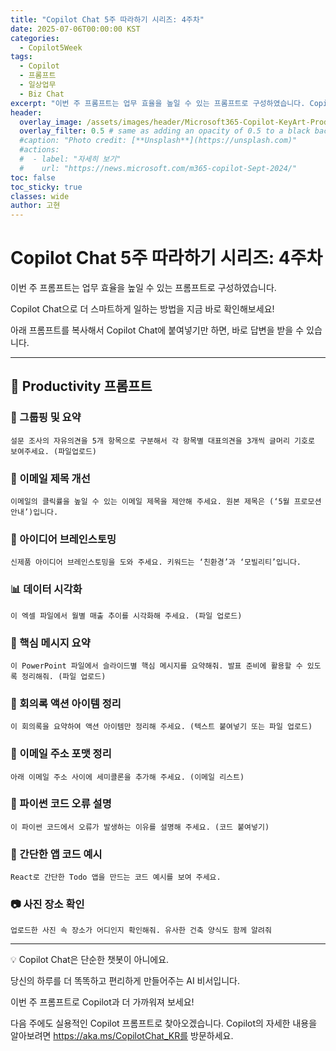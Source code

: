 ```yaml
---
title: "Copilot Chat 5주 따라하기 시리즈: 4주차"
date: 2025-07-06T00:00:00 KST
categories:
  - Copilot5Week
tags:
  - Copilot
  - 프롬프트
  - 일상업무
  - Biz Chat
excerpt: "이번 주 프롬프트는 업무 효율을 높일 수 있는 프롬프트로 구성하였습니다. Copilot Chat으로 더 스마트하게 일하는 방법을 지금 바로 확인해보세요!"
header:
  overlay_image: /assets/images/header/Microsoft365-Copilot-KeyArt-Productivity-6K-01.png
  overlay_filter: 0.5 # same as adding an opacity of 0.5 to a black background
  #caption: "Photo credit: [**Unsplash**](https://unsplash.com)"
  #actions:
  #  - label: "자세히 보기"
  #    url: "https://news.microsoft.com/m365-copilot-Sept-2024/"
toc: false
toc_sticky: true
classes: wide
author: 고현
---
```


# Copilot Chat 5주 따라하기 시리즈: 4주차

이번 주 프롬프트는 업무 효율을 높일 수 있는 프롬프트로 구성하였습니다. 

Copilot Chat으로 더 스마트하게 일하는 방법을 지금 바로 확인해보세요! 

아래 프롬프트를 복사해서 Copilot Chat에 붙여넣기만 하면, 바로 답변을 받을 수 있습니다.

---

## 🤝 Productivity 프롬프트

### 🧮 그룹핑 및 요약

```
설문 조사의 자유의견을 5개 항목으로 구분해서 각 항목별 대표의견을 3개씩 글머리 기호로 보여주세요. (파일업로드)
```

### 📧 이메일 제목 개선

```
이메일의 클릭률을 높일 수 있는 이메일 제목을 제안해 주세요. 원본 제목은 (‘5월 프로모션 안내’)입니다.
```

### 🌱 아이디어 브레인스토밍

```
신제품 아이디어 브레인스토밍을 도와 주세요. 키워드는 ‘친환경’과 ‘모빌리티’입니다.
```

### 📊 데이터 시각화

```
이 엑셀 파일에서 월별 매출 추이를 시각화해 주세요. (파일 업로드)
```

### 📝 핵심 메시지 요약

```
이 PowerPoint 파일에서 슬라이드별 핵심 메시지를 요약해줘. 발표 준비에 활용할 수 있도록 정리해줘. (파일 업로드)
```

### 📌 회의록 액션 아이템 정리

```
이 회의록을 요약하여 액션 아이템만 정리해 주세요. (텍스트 붙여넣기 또는 파일 업로드)
```

### 📮 이메일 주소 포맷 정리

```
아래 이메일 주소 사이에 세미콜론을 추가해 주세요. (이메일 리스트)
```

### 🐍 파이썬 코드 오류 설명

```
이 파이썬 코드에서 오류가 발생하는 이유를 설명해 주세요. (코드 붙여넣기)
```

### 🧩 간단한 앱 코드 예시

```
React로 간단한 Todo 앱을 만드는 코드 예시를 보여 주세요.
```

### 📷 사진 장소 확인

```
업로드한 사진 속 장소가 어디인지 확인해줘. 유사한 건축 양식도 함께 알려줘
```

---

💡 Copilot Chat은 단순한 챗봇이 아니에요.

당신의 하루를 더 똑똑하고 편리하게 만들어주는 AI 비서입니다.

이번 주 프롬프트로 Copilot과 더 가까워져 보세요!

다음 주에도 실용적인 Copilot 프롬프트로 찾아오겠습니다. Copilot의 자세한 내용을 알아보려면 https://aka.ms/CopilotChat_KR를 방문하세요.